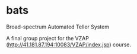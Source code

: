 # bats
Broad-spectrum Automated Teller System

A final group project for the VZAP (http://41.181.87.194:10083/VZAP/index.jsp) course.
